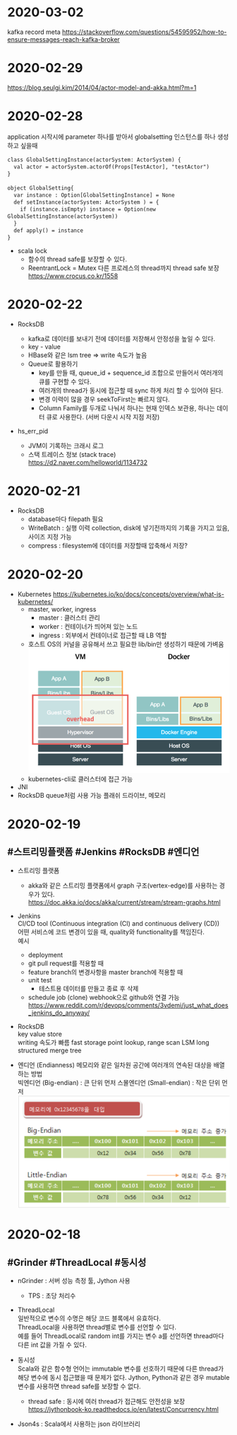 # 2020-03-02
kafka record meta
https://stackoverflow.com/questions/54595952/how-to-ensure-messages-reach-kafka-broker

# 2020-02-29
https://blog.seulgi.kim/2014/04/actor-model-and-akka.html?m=1

# 2020-02-28
application 시작시에 parameter 하나를 받아서 globalsetting 인스턴스를 하나 생성하고 싶을때
```
class GlobalSettingInstance(actorSystem: ActorSystem) {
  val actor = actorSystem.actorOf(Props[TestActor], "testActor")
}

object GlobalSetting{
  var instance : Option[GlobalSettingInstance] = None
  def setInstance(actorSystem: ActorSystem ) = {
    if (instance.isEmpty) instance = Option(new GlobalSettingInstance(actorSystem))
  }
  def apply() = instance
}
```

- scala lock
  - 함수의 thread safe를 보장할 수 있다.
  - ReentrantLock = Mutex 다른 프로레스의 thread까지 thread safe 보장
  https://www.crocus.co.kr/1558
# 2020-02-22
- RocksDB
  - kafka로 데이터를 보내기 전에 데이터를 저장해서 안정성을 높일 수 있다.
  - key - value
  - HBase와 같은 lsm tree => write 속도가 높음
  - Queue로 활용하기
    - key를 만들 때, queue_id + sequence_id 조합으로 만들어서 여러개의 큐를 구현할 수 있다.
    - 여러개의 thread가 동시에 접근할 때 sync 하게 처리 할 수 있어야 된다.
    - 변경 이력이 많을 경우 seekToFirst는 빠르지 않다.  
    - Column Family를 두개로 나눠서 하나는 현재 인덱스 보관용, 하나는 데이터 큐로 사용한다. (서버 다운시 시작 지점 저장)

- hs_err_pid
  - JVM이 기록하는 크래시 로그
  - 스택 트레이스 정보 (stack trace)
  https://d2.naver.com/helloworld/1134732

# 2020-02-21
- RocksDB
  - database마다 filepath 필요
  - WriteBatch : 실행 이력 collection, disk에 넣기전까지의 기록을 가지고 있음, 사이즈 지정 가능
  - compress : filesystem에 데이터를 저장할때 압축해서 저장?


# 2020-02-20
- Kubernetes
https://kubernetes.io/ko/docs/concepts/overview/what-is-kubernetes/
  - master, worker, ingress
    - master : 클러스터 관리
    - worker : 컨테이너가 띄어져 있는 노드
    - ingress : 외부에서 컨테이너로 접근할 때 LB 역할
  - 호스트 OS의 커널을 공유해서 쓰고 필요한 lib/bin만 생성하기 때문에 가벼움
  ![vm-vs-docker](./images/vm-vs-docker.png)
  - kubernetes-cli로 클러스터에 접근 가능
- JNI
- RocksDB
queue처럼 사용 가능
플래쉬 드라이브, 메모리


# 2020-02-19
## #스트리밍플랫폼 #Jenkins #RocksDB #엔디언  
- 스트리밍 플랫폼
  - akka와 같은 스트리밍 플랫폼에서 graph 구조(vertex-edge)를 사용하는 경우가 있다.  
  https://doc.akka.io/docs/akka/current/stream/stream-graphs.html

- Jenkins  
CI/CD tool (Continuous integration (CI) and continuous delivery (CD))  
어떤 서비스에 코드 변경이 있을 때, quality와 functionality를 책임진다.   
예시
  - deployment    
  - git pull request를 적용할 때
  - feature branch의 변경사항을 master branch에 적용할 때  
  - unit test
    - 테스트용 데이터를 만들고 종료 후 삭제
  - schedule job (clone)
webhook으로 github와 연결 가능   
https://www.reddit.com/r/devops/comments/3vdemi/just_what_does_jenkins_do_anyway/  

- RocksDB  
key value store  
writing 속도가 빠름 fast storage
point lookup, range scan
LSM long structured merge tree

- 엔디언 (Endianness)
메모리와 같은 일차원 공간에 여러개의 연속된 대상을 배열하는 방법  
빅엔디언 (Big-endian) : 큰 단위 먼저
스몰엔디언 (Small-endian) : 작은 단위 먼저
![엔디언](./images/Endian.png)


# 2020-02-18
## #Grinder #ThreadLocal #동시성
- nGrinder : 서버 성능 측정 툴, Jython 사용
  - TPS : 초당 처리수
- ThreadLocal   
  일반적으로 변수의 수명은 해당 코드 블록에서 유효하다.  
  ThreadLocal을 사용하면 thread별로 변수를 선언할 수 있다.  
  예를 들어 ThreadLocal로 random int를 가지는 변수 a를 선언하면 thread마다 다른 int 값을 가질 수 있다.  
- 동시성  
  Scala와 같은 함수형 언어는 immutable 변수를 선호하기 때문에 다른 thread가 해당 변수에 동시 접근했을 때 문제가 없다.
  Jython, Python과 같은 경우 mutable 변수를 사용하면 thread safe를 보장할 수 없다.
  - thread safe : 동시에 여러 thread가 접근해도 안전성을 보장  
https://jythonbook-ko.readthedocs.io/en/latest/Concurrency.html  


- Json4s : Scala에서 사용하는 json 라이브러리

